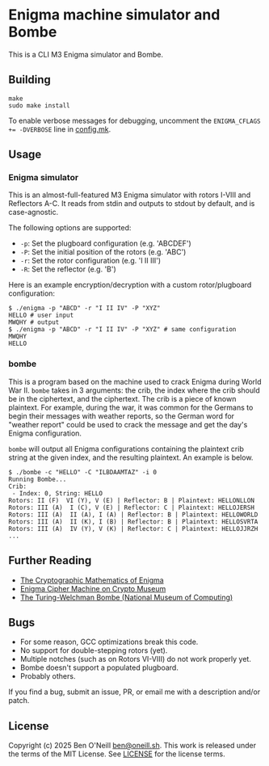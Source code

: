 # Enigma machine simulator and Bombe

This is a CLI M3 Enigma simulator and Bombe.

## Building

```shell
make
sudo make install
```

To enable verbose messages for debugging, uncomment the `ENIGMA_CFLAGS += -DVERBOSE` line in [config.mk](config.mk).

## Usage

### Enigma simulator

This is an almost-full-featured M3 Enigma simulator with rotors I-VIII and Reflectors A-C. It reads from stdin and
outputs to stdout by default, and is case-agnostic.

The following options are supported:

* `-p`: Set the plugboard configuration (e.g. 'ABCDEF')
* `-P`: Set the initial position of the rotors (e.g. 'ABC')
* `-r`: Set the rotor configuration (e.g. 'I II III')
* `-R`: Set the reflector (e.g. 'B')

Here is an example encryption/decryption with a custom rotor/plugboard configuration:

```shell
$ ./enigma -p "ABCD" -r "I II IV" -P "XYZ"
HELLO # user input
MWQHY # output
$ ./enigma -p "ABCD" -r "I II IV" -P "XYZ" # same configuration
MWQHY
HELLO
```

### bombe

This is a program based on the machine used to crack Enigma during World War II.
`bombe` takes in 3 arguments: the crib, the index where the crib should be in
the ciphertext, and the ciphertext. The crib is a piece of known plaintext. For example,
during the war, it was common for the Germans to begin their messages with weather reports,
so the German word for "weather report" could be used to crack the message and get the
day's Enigma configuration.

`bombe` will output all Enigma configurations containing the plaintext crib
string at the given index, and the resulting plaintext. An example is below.

```shell
$ ./bombe -c "HELLO" -C "ILBDAAMTAZ" -i 0
Running Bombe...
Crib:
 - Index: 0, String: HELLO
Rotors: II (F)  VI (Y), V (E) | Reflector: B | Plaintext: HELLONLLON
Rotors: III (A)  I (C), V (E) | Reflector: C | Plaintext: HELLOJERSH
Rotors: III (A)  II (A), I (A) | Reflector: B | Plaintext: HELLOWORLD
Rotors: III (A)  II (K), I (B) | Reflector: B | Plaintext: HELLOSVRTA
Rotors: III (A)  IV (Y), V (K) | Reflector: C | Plaintext: HELLOJJRZH
...
```

## Further Reading

* [The Cryptographic Mathematics of Enigma](https://www.nsa.gov/portals/75/documents/about/cryptologic-heritage/historical-figures-publications/publications/wwii/CryptoMathEnigma_Miller.pdf)
* [Enigma Cipher Machine on Crypto Museum](https://www.cryptomuseum.com/crypto/enigma/index.htm)
* [The Turing-Welchman Bombe (National Museum of Computing)](https://www.tnmoc.org/bombe)

## Bugs

* For some reason, GCC optimizations break this code.
* No support for double-stepping rotors (yet).
* Multiple notches (such as on Rotors VI-VIII) do not work properly yet.
* Bombe doesn't support a populated plugboard.
* Probably others.

If you find a bug, submit an issue, PR, or email me with a description and/or patch.

## License

Copyright (c) 2025 Ben O'Neill <ben@oneill.sh>. This work is released under the
terms of the MIT License. See [LICENSE](LICENSE) for the license terms.
